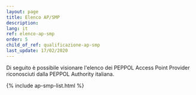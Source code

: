 ```yaml
---
layout: page
title: Elenco AP/SMP
description:
lang: it
ref: elenco-ap-smp
order: 5
child_of_ref: qualificazione-ap-smp
last_update: 17/02/2020
---
```


Di seguito è possibile visionare l'elenco dei PEPPOL Access Point Provider
riconosciuti dalla PEPPOL Authority italiana.

{% include ap-smp-list.html %}
